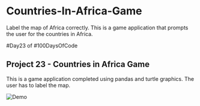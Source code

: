 # Countries-In-Africa-Game
Label the map of Africa correctly. This is a game application that prompts the user for the countries in Africa.

#Day23 of #100DaysOfCode


## Project 23 - Countries in Africa Game
This is a game application completed using pandas and turtle graphics. The user has to label the map.

![Demo](https://github.com/A3AJAGBE/Countries-In-Africa-Game/blob/main/country_in_africa.gif)

